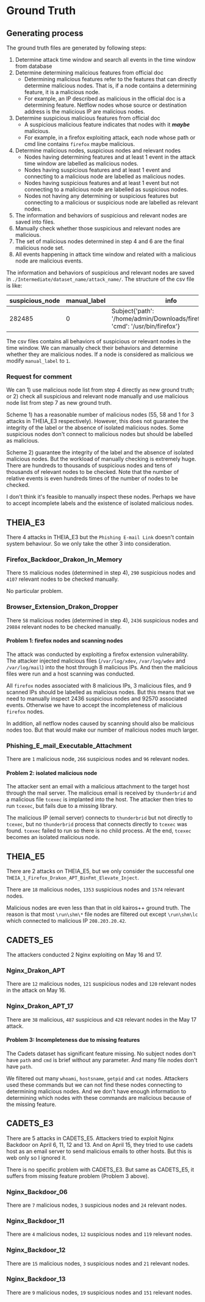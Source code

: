 # Ground Truth
## Generating process
The ground truth files are generated by following steps:
1. Determine attack time window and search all events in the time window from database
2. Determine determining malicious features from official doc
   - Determining malicious features refer to the features that can directly determine malicious nodes. 
   That is, if a node contains a determining feature, it is a malicious node.
   - For example, an IP described as malicious in the official doc is a determining feature. Netflow nodes
   whose source or destination address is the malicious IP are malicious nodes.
3. Determine suspicious malicious features from official doc
   - A suspicious malicious feature indicates that nodes with it ***maybe*** malicious.
   - For example, in a firefox exploiting attack, each node whose path or cmd line contains `firefox` 
   maybe malicious.
4. Determine malicious nodes, suspicious nodes and relevant nodes
   - Nodes having determining features and at least 1 event in the attack time window are labelled as
   malicious nodes.
   - Nodes having suspicious features and at least 1 event and connecting to a malicious node are labelled
   as malicious nodes.
   - Nodes having suspicious features and at least 1 event but not connecting to a malicious node are labelled
   as suspicious nodes.
   - Nodes not having any determining or suspicious features but connecting to a malicious or suspicious node
   are labelled as relevant nodes.
5. The information and behaviors of suspicious and relevant nodes are saved into files.
6. Manually check whether those suspicious and relevant nodes are malicious.
7. The set of malicious nodes determined in step 4 and 6 are the final malicious node set.
8. All events happening in attack time window and related with a malicious node are malicious events.

The information and behaviors of suspicious and relevant nodes are saved in `./Intermediate/dataset_name/attack_name/`.
The structure of the csv file is like:

| suspicious_node | manual_label | info | operation | relevant_node | relevant_type | relevant_info |
| -------- |-------| -------- | -------- | -------- | -------- | -------- |
| 282485 | 0     | Subject{'path': '/home/admin/Downloads/firefox/firefox', 'cmd': '/usr/bin/firefox'} | EVENT_READ | 651873 | unknown | File{'path': '/proc/6150/stat'} |

The csv files contains all behaviors of suspicious or relevant nodes in the time window. We can manually
check their behaviors and determine whether they are malicious nodes.
If a node is considered as malicious we modify `manual_label` to `1`.

### Request for comment
We can 1) use malicious node list from step 4 directly as new ground truth; or 2) check all
suspicious and relevant node manually and use malicious node list from step 7 as new ground truth.

Scheme 1) has a reasonable number of malicious nodes (55, 58 and 1 for 3 attacks in THEIA_E3 
respectively). However, this does not guarantee the integrity of the label or the absence of
isolated malicious nodes. Some suspicious nodes don't connect to malicious nodes but should be 
labelled as malicious. 

Scheme 2) guarantee the integrity of the label and the absence of isolated malicious nodes.
But the workload of manually checking is extremely huge. There are hundreds to thousands of suspicious nodes 
and tens of thousands of relevant nodes to be checked. Note that the number of relative events is 
even hundreds times of the number of nodes to be checked. 

I don't think it's feasible to manually inspect these nodes. 
Perhaps we have to accept incomplete labels and the existence of isolated malicious nodes.

## THEIA_E3
There 4 attacks in THEIA_E3 but the `Phishing E-mail Link` doesn't contain system behaviour. So we only
take the other 3 into consideration.

### Firefox_Backdoor_Drakon_In_Memory
There `55` malicious nodes (determined in step 4), `290` suspicious nodes and `4107` relevant nodes
to be checked manually.

No particular problem.

### Browser_Extension_Drakon_Dropper
There `58` malicious nodes (determined in step 4), `2436` suspicious nodes and `29884` relevant nodes
to be checked manually.

#### Problem 1: firefox nodes and scanning nodes
The attack was conducted by exploiting a firefox extension vulnerability. The attacker injected malicious
files (`/var/log/xdev`, `/var/log/wdev` and `/var/log/mail`) into the host through 8 malicious IPs. And then 
the malicious files were run and a host scanning was conducted.

All `firefox` nodes associated with 8 malicious IPs, 3 malicious files, and 9 scanned IPs
should be labelled as malicious nodes. 
But this means that we need to manually inspect 2436 suspicious nodes and 92570 associated events.
Otherwise we have to accept the incompleteness of malicious `firefox` nodes.

In addition, all netflow nodes caused by scanning should also be malicious nodes too. 
But that would make our number of malicious nodes much larger.

### Phishing_E_mail_Executable_Attachment
There are `1` malicious node, `266` suspicious nodes and `96` relevant nodes.

#### Problem 2: isolated malicious node
The attacker sent an email with a malicious attachment to the target host through the mail server.
The malicious email is received by `thunderbrid` and a malicious file `tcexec` is implanted into the host.
The attacker then tries to run `tcexec`, but fails due to a missing library.

The malicious IP (email server) connects to `thunderbrid` but not directly to `tcexec`, 
but no `thunderbrid` process that connects directly to `tcexec` was found.
`tcexec` failed to run so there is no child process.
At the end, `tcexec` becomes an isolated malicious node.

## THEIA_E5
There are 2 attacks on THEIA_E5, but we only consider the successful one `THEIA_1_Firefox_Drakon_APT_BinFmt_Elevate_Inject`.

There are `18` malicious nodes, `1353` suspicious nodes and `1574` relevant nodes.

Malicious nodes are even less than that in old kairos++ ground truth. The reason is that most `\run\shm\*`
file nodes are filtered out except `\run\shm\lc` which connected to malicious IP `208.203.20.42`. 

## CADETS_E5
The attackers conducted 2 Nginx exploiting on May 16 and 17.

### Nginx_Drakon_APT
There are `12` malicious nodes, `121` suspicious nodes and `120` relevant nodes in the attack on 
May 16.

### Nginx_Drakon_APT_17
There are `38` malicious, `487` suspicious and `428` relevant nodes in the May 17 attack.

#### Problem 3: Incompleteness due to missing features
The Cadets dataset has significant feature missing. No subject nodes don't have `path` and 
`cmd` is brief without any parameter. And many file nodes don't have `path`.

We filtered out many `whoami`, `hostsname`, `getpid` and `cat` nodes. Attackers used these
commands but we can not find these nodes connecting to determining malicious nodes. And we
don't have enough information to determining which nodes with these commands are malicious
because of the missing feature.

## CADETS_E3
There are 5 attacks in CADETS_E5. Attackers tried to exploit Nginx Backdoor on April 6, 11,
12 and 13. 
And on April 15, they tried to use cadets host as an email server to send malicious emails to
other hosts. But this is web only so I ignored it.

There is no specific problem with CADETS_E3. But same as CADETS_E5, it suffers from missing 
feature problem (Problem 3 above).

### Nginx_Backdoor_06
There are `7` malicious nodes, `3` suspicious nodes and `24` relevant nodes.

### Nginx_Backdoor_11
There are `4` malicious nodes, `12` suspicious nodes and `119` relevant nodes.

### Nginx_Backdoor_12
There are `15` malicious nodes, `3` suspicious nodes and `21` relevant nodes.

### Nginx_Backdoor_13
There are `9` malicious nodes, `19` suspicious nodes and `151` relevant nodes.




   